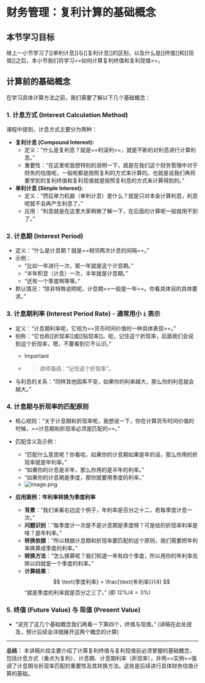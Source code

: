 # 财务管理：复利计算的基础概念

## 本节学习目标
继上一小节学习了[[单利计息]]与[[复利计息]]的区别，以及什么是[[终值]]和[[现值]]之后，本小节我们将学习==如何计算复利终值和复利现值==。

## 计算前的基础概念
在学习具体计算方法之前，我们需要了解以下几个基础概念：

### 1. 计息方式 (Interest Calculation Method)
课程中提到，计息方式主要分为两种：
   - **复利计息 (Compound Interest):**
       - 定义：“什么是复利息？就是==利滚利==，就是不断的对利息进行计算利息。”
       - 重要性：“在这里呢我想特别的说明一下，就是在我们这个财务管理中对于财务的估值呢，一般呢都是按照复利的方式来计算的。也就是说我们再将要学到的复利终值和复利现值就是按照复利息的方式来计算得到的。”
   - **单利计息 (Simple Interest):**
       - 定义：“然后单力机器（单利计息）是什么？就是只对本金计算利息，利息呢就不会再产生利息了。”
       - 应用：“利息就是在这里大家稍微了解一下，在后面的计算呢一般就用不到了。”

### 2. 计息期 (Interest Period)
   - 定义：“什么是计息期？就是==相邻两次计息的间隔==。”
   - 示例：
       - “比如一年进行一次，那一年就是这个计息期。”
       - “半年积息（计息）一次，半年就是计息期。”
       - “还有一个季度啊等等。”
   - 默认情况：“除非特殊说明呢，计息期==一般是一年==。你看具体目的具体要求。”

### 3. 计息期利率 (Interest Period Rate) - 通常用小 `i` 表示
   - 定义：“计息期利率呢，它视为==货币时间价值的一种具体表现==。”
   - 别称：“它也称[[折现率]]或[[贴现率]]。呃，记住这个折现率，后面我们会说到这个折现率，嗯，不要看到它不认识。”
       - > [!IMPORTANT]
       - > 讲师强调：“记住这个折现率”。
   - 与利息的关系：“同样其他因素不变，如果你的利率越大，那么你的利息就会越大。”

### 4. 计息期与折现率的匹配原则
   - 核心规则：“关于计息期和折现率呢，我想说一下，你在计算货币时间价值的时候，==计息期和折现率必须是匹配的==。”
   - 匹配含义及示例：
       - “匹配什么意思呢？你看哈，如果你的计息期如果是年的话，那么你用的折现率就是年利率。”
       - “如果你的计息是半年，那么你用的是半年的利率。”
       - “如果你的计息期是季度，那你就要用季度的利率。”
       - ![image.png](https://raw.githubusercontent.com/SAMLAY-c/obsidian-photos/university/img/20250522234905469.png)

   - **应用案例：年利率转换为季度利率**
       - **背景**：“我们来看右边这个例子，年利率是百分之十二，若每季度计息一次。”
       - **问题识别**：“每季度计一次是不是计息期是季度呀？可是给的折现率利率是啥？是年利率。”
       - **转换依据**：“所以根据计息期和折现率要匹配的这个原则，我们需要把年利率换算成季度的利率。”
       - **转换方法**：“怎么换算呢？我们知道一年有四个季度，所以用你的年利率去除以四就是一个季度的利率。”
       - **计算结果**：
           $$ \text{季度利率} = \frac{\text{年利率}}{4} $$
           “就是季度的利率就是百分之三了。” (即 $12\% / 4 = 3\%$)

### 5. 终值 (Future Value) 与 现值 (Present Value)
   - “说完了这几个基础概念我们再看一下第四个，终值与现值。” (讲稿在此处提及，预计后续会详细展开这两个概念的计算)

---
**总结：** 本讲稿片段主要介绍了计算复利终值与复利现值前必须掌握的基础概念，包括计息方式（重点为复利）、计息期、计息期利率（折现率），并用==实例==强调了计息期与折现率匹配的重要性及其转换方法。这些是后续进行具体财务估值计算的基础。